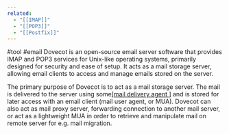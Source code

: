```yaml
---
related:
  - "[[IMAP]]"
  - "[[POP3]]"
  - "[[Postfix]]"
---
```

#tool #email 
Dovecot is an open-source email server software that provides IMAP and POP3 services for Unix-like operating systems, primarily designed for security and ease of setup. It acts as a mail storage server, allowing email clients to access and manage emails stored on the server.

The primary purpose of Dovecot is to act as a mail storage server. The mail is delivered to the server using some[[mail delivery agent ]](MDA) and is stored for later access with an email client (mail user agent, or MUA). Dovecot can also act as mail proxy server, forwarding connection to another mail server, or act as a lightweight MUA in order to retrieve and manipulate mail on remote server for e.g. mail migration.
